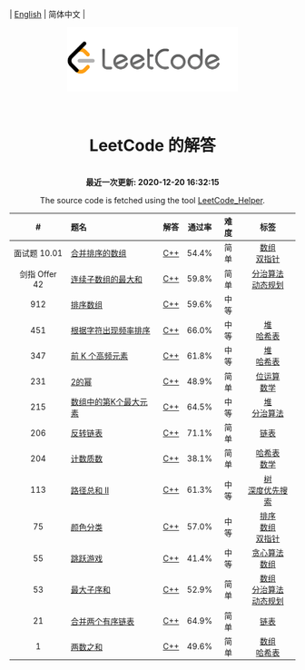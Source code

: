 
| [English](README_EN.md) | 简体中文 |

<p align="center"><img width="300" src="https://raw.githubusercontent.com/KivenCkl/LeetCode_Helper/master/imgs/leetcode-logo.png"></p>
<p align="center">
    <img src="https://img.shields.io/badge/用户-rubychen0611-blue.svg?" alt="">
    <img src="https://img.shields.io/badge/已解决-15/1908-blue.svg?" alt="">
    <img src="https://img.shields.io/badge/简单-8-green.svg?" alt="">
    <img src="https://img.shields.io/badge/中等-7-orange.svg?" alt="">
    <img src="https://img.shields.io/badge/困难-0-red.svg?" alt="">
</p>
<h1 align="center">LeetCode 的解答</h1>

<p align="center">
    <br>
    <b>最近一次更新: 2020-12-20 16:32:15</b>
    <br>
</p>
<!--请保留下面这行信息，让更多用户了解到这个小爬虫，衷心感谢您的支持-->
<p align="center">The source code is fetched using the tool <a href="https://github.com/KivenCkl/LeetCode_Helper">LeetCode_Helper</a>.</p>

| # | 题名 | 解答 | 通过率 | 难度 | 标签 |
|:--:|:-----|:---------:|:----:|:----:|:----:|
|面试题 10.01|[合并排序的数组](Problemset/sorted-merge-lcci/README.md)|[C++](Problemset/sorted-merge-lcci/sorted-merge-lcci.cpp)|54.4%|简单|[数组](https://leetcode-cn.com/tag/array)<br>[双指针](https://leetcode-cn.com/tag/two-pointers)|
|剑指 Offer 42|[连续子数组的最大和](Problemset/lian-xu-zi-shu-zu-de-zui-da-he-lcof/README.md)|[C++](Problemset/lian-xu-zi-shu-zu-de-zui-da-he-lcof/lian-xu-zi-shu-zu-de-zui-da-he-lcof.cpp)|59.8%|简单|[分治算法](https://leetcode-cn.com/tag/divide-and-conquer)<br>[动态规划](https://leetcode-cn.com/tag/dynamic-programming)|
|912|[排序数组](Problemset/sort-an-array/README.md)|[C++](Problemset/sort-an-array/sort-an-array.cpp)|59.6%|中等||
|451|[根据字符出现频率排序](Problemset/sort-characters-by-frequency/README.md)|[C++](Problemset/sort-characters-by-frequency/sort-characters-by-frequency.cpp)|66.0%|中等|[堆](https://leetcode-cn.com/tag/heap)<br>[哈希表](https://leetcode-cn.com/tag/hash-table)|
|347|[前 K 个高频元素](Problemset/top-k-frequent-elements/README.md)|[C++](Problemset/top-k-frequent-elements/top-k-frequent-elements.cpp)|61.8%|中等|[堆](https://leetcode-cn.com/tag/heap)<br>[哈希表](https://leetcode-cn.com/tag/hash-table)|
|231|[2的幂](Problemset/power-of-two/README.md)|[C++](Problemset/power-of-two/power-of-two.cpp)|48.9%|简单|[位运算](https://leetcode-cn.com/tag/bit-manipulation)<br>[数学](https://leetcode-cn.com/tag/math)|
|215|[数组中的第K个最大元素](Problemset/kth-largest-element-in-an-array/README.md)|[C++](Problemset/kth-largest-element-in-an-array/kth-largest-element-in-an-array.cpp)|64.5%|中等|[堆](https://leetcode-cn.com/tag/heap)<br>[分治算法](https://leetcode-cn.com/tag/divide-and-conquer)|
|206|[反转链表](Problemset/reverse-linked-list/README.md)|[C++](Problemset/reverse-linked-list/reverse-linked-list.cpp)|71.1%|简单|[链表](https://leetcode-cn.com/tag/linked-list)|
|204|[计数质数](Problemset/count-primes/README.md)|[C++](Problemset/count-primes/count-primes.cpp)|38.1%|简单|[哈希表](https://leetcode-cn.com/tag/hash-table)<br>[数学](https://leetcode-cn.com/tag/math)|
|113|[路径总和 II](Problemset/path-sum-ii/README.md)|[C++](Problemset/path-sum-ii/path-sum-ii.cpp)|61.3%|中等|[树](https://leetcode-cn.com/tag/tree)<br>[深度优先搜索](https://leetcode-cn.com/tag/depth-first-search)|
|75|[颜色分类](Problemset/sort-colors/README.md)|[C++](Problemset/sort-colors/sort-colors.cpp)|57.0%|中等|[排序](https://leetcode-cn.com/tag/sort)<br>[数组](https://leetcode-cn.com/tag/array)<br>[双指针](https://leetcode-cn.com/tag/two-pointers)|
|55|[跳跃游戏](Problemset/jump-game/README.md)|[C++](Problemset/jump-game/jump-game.cpp)|41.4%|中等|[贪心算法](https://leetcode-cn.com/tag/greedy)<br>[数组](https://leetcode-cn.com/tag/array)|
|53|[最大子序和](Problemset/maximum-subarray/README.md)|[C++](Problemset/maximum-subarray/maximum-subarray.cpp)|52.9%|简单|[数组](https://leetcode-cn.com/tag/array)<br>[分治算法](https://leetcode-cn.com/tag/divide-and-conquer)<br>[动态规划](https://leetcode-cn.com/tag/dynamic-programming)|
|21|[合并两个有序链表](Problemset/merge-two-sorted-lists/README.md)|[C++](Problemset/merge-two-sorted-lists/merge-two-sorted-lists.cpp)|64.9%|简单|[链表](https://leetcode-cn.com/tag/linked-list)|
|1|[两数之和](Problemset/two-sum/README.md)|[C++](Problemset/two-sum/two-sum.cpp)|49.6%|简单|[数组](https://leetcode-cn.com/tag/array)<br>[哈希表](https://leetcode-cn.com/tag/hash-table)|
